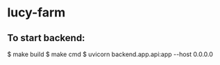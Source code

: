 # lucy-farm

## To start backend:

$ make build
$ make cmd
$ uvicorn backend.app.api:app --host 0.0.0.0
